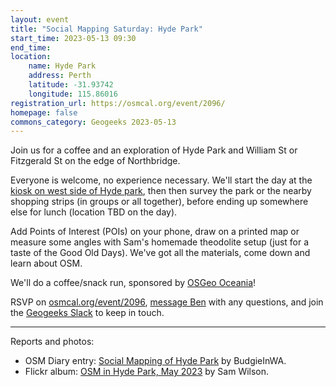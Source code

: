 ```yaml
---
layout: event
title: "Social Mapping Saturday: Hyde Park"
start_time: 2023-05-13 09:30
end_time: 
location:
    name: Hyde Park
    address: Perth
    latitude: -31.93742
    longitude: 115.86016
registration_url: https://osmcal.org/event/2096/
homepage: false
commons_category: Geogeeks 2023-05-13
---
```

Join us for a coffee and an exploration of Hyde Park and William St or Fitzgerald St on the edge of Northbridge.

Everyone is welcome, no experience necessary. We'll start the day at the
[kiosk on west side of Hyde park](https://www.openstreetmap.org/node/436772767),
then then survey the park or the nearby shopping strips (in groups or all together),
before ending up somewhere else for lunch (location TBD on the day).

Add Points of Interest (POIs) on your phone, draw on a printed map or measure some angles with Sam's homemade theodolite setup
(just for a taste of the Good Old Days). We've got all the materials, come down and learn about OSM.

We'll do a coffee/snack run, sponsored by [OSGeo Oceania](https://wiki.osgeo.org/wiki/Oceania)!

RSVP on [osmcal.org/event/2096](https://osmcal.org/event/2096), [message Ben](https://www.openstreetmap.org/message/new/BudgieInWA) with any questions, and join the
[Geogeeks Slack](https://join.slack.com/t/geogeeks/shared_invite/zt-13fnotoqb-YkyMTmvwZEB_nDUis_30hw) to keep in touch.

----

Reports and photos:

* OSM Diary entry: [Social Mapping of Hyde Park](https://www.openstreetmap.org/user/BudgieInWA/diary/401544) by BudgieInWA.
* Flickr album: [OSM in Hyde Park, May 2023](https://www.flickr.com/photos/freosam/albums/72177720308571832) by Sam Wilson.
